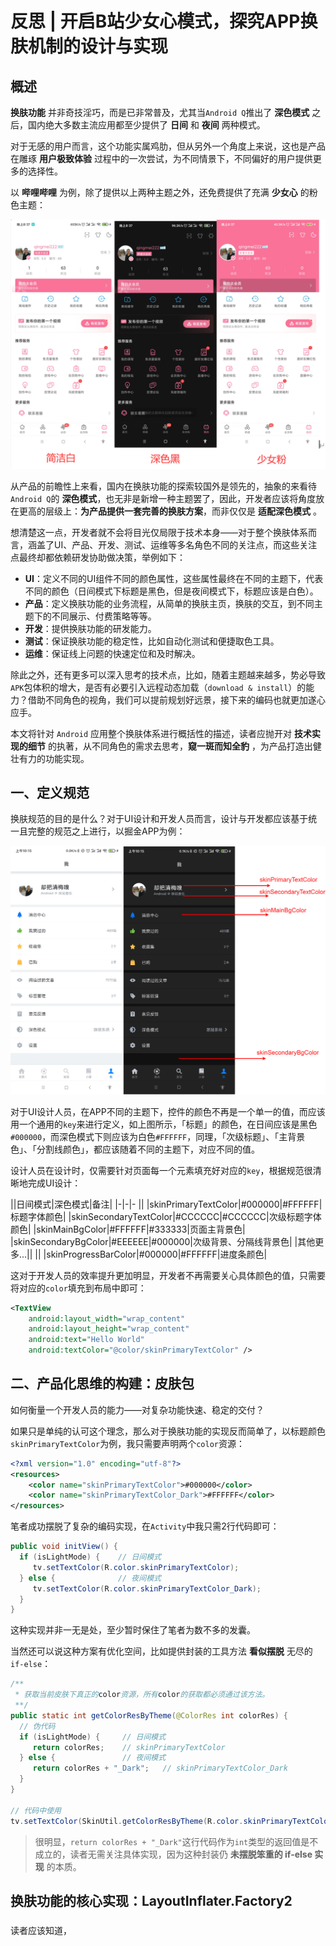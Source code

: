 # 反思 | 开启B站少女心模式，探究APP换肤机制的设计与实现

## 概述

**换肤功能** 并非奇技淫巧，而是已非常普及，尤其当`Android Q`推出了 **深色模式** 之后，国内绝大多数主流应用都至少提供了 **日间** 和 **夜间** 两种模式。

对于无感的用户而言，这个功能实属鸡肋，但从另外一个角度上来说，这也是产品在雕琢 **用户极致体验** 过程中的一次尝试，为不同情景下，不同偏好的用户提供更多的选择性。

以 **哔哩哔哩** 为例，除了提供以上两种主题之外，还免费提供了充满 **少女心** 的粉色主题：

![](bilibili.png)

从产品的前瞻性上来看，国内在换肤功能的探索较国外是领先的，抽象的来看待`Android Q`的 **深色模式**，也无非是新增一种主题罢了，因此，开发者应该将角度放在更高的层级上：**为产品提供一套完善的换肤方案**，而非仅仅是  **适配深色模式** 。

想清楚这一点，开发者就不会将目光仅局限于技术本身——对于整个换肤体系而言，涵盖了UI、产品、开发、测试、运维等多名角色不同的关注点，而这些关注点最终却都依赖研发协助做决策，举例如下：

* **UI**：定义不同的UI组件不同的颜色属性，这些属性最终在不同的主题下，代表不同的颜色（日间模式下标题是黑色，但是夜间模式下，标题应该是白色）。
* **产品**：定义换肤功能的业务流程，从简单的换肤主页，换肤的交互，到不同主题下的不同展示、付费策略等等。
* **开发**：提供换肤功能的研发能力。
* **测试**：保证换肤功能的稳定性，比如自动化测试和便捷取色工具。
* **运维**：保证线上问题的快速定位和及时解决。

除此之外，还有更多可以深入思考的技术点，比如，随着主题越来越多，势必导致`APK`包体积的增大，是否有必要引入远程动态加载（`download & install`）的能力？借助不同角色的视角，我们可以提前规划好远景，接下来的编码也就更加遂心应手。

本文将针对 `Android` 应用整个换肤体系进行概括性的描述，读者应抛开对 **技术实现的细节** 的执著，从不同角色的需求去思考，**窥一斑而知全豹** ，为产品打造出健壮有力的功能实现。

## 一、定义规范

换肤规范的目的是什么？对于UI设计和开发人员而言，设计与开发都应该基于统一且完整的规范之上进行，以掘金APP为例：

![](skin_juejin_design.png)

对于UI设计人员，在APP不同的主题下，控件的颜色不再是一个单一的值，而应该用一个通用的`key`来进行定义，如上图所示，「标题」的颜色，在日间应该是黑色`#000000`，而深色模式下则应该为白色`#FFFFFF`，同理，「次级标题」、「主背景色」、「分割线颜色」，都应该随着不同的主题下，对应不同的值。

设计人员在设计时，仅需要针对页面每一个元素填充好对应的`key`，根据规范很清晰地完成UI设计：

||日间模式|深色模式|备注|
|-|-|- ||
|skinPrimaryTextColor|#000000|#FFFFFF|标题字体颜色|
|skinSecondaryTextColor|#CCCCCC|#CCCCCC|次级标题字体颜色|
|skinMainBgColor|#FFFFFF|#333333|页面主背景色|
|skinSecondaryBgColor|#EEEEEE|#000000|次级背景、分隔线背景色|
|其他更多...|| ||
|skinProgressBarColor|#000000|#FFFFFF|进度条颜色|

这对于开发人员的效率提升更加明显，开发者不再需要关心具体颜色的值，只需要将对应的`color`填充到布局中即可：

```xml
<TextView
    android:layout_width="wrap_content"
    android:layout_height="wrap_content"
    android:text="Hello World"
    android:textColor="@color/skinPrimaryTextColor" />
```

## 二、产品化思维的构建：皮肤包

如何衡量一个开发人员的能力——对复杂功能快速、稳定的交付？

如果只是单纯的认可这个理念，那么对于换肤功能的实现反而简单了，以标题颜色`skinPrimaryTextColor`为例，我只需要声明两个`color`资源：

```xml
<?xml version="1.0" encoding="utf-8"?>
<resources>
    <color name="skinPrimaryTextColor">#000000</color>
    <color name="skinPrimaryTextColor_Dark">#FFFFFF</color>
</resources>
```

笔者成功摆脱了复杂的编码实现，在`Activity`中我只需2行代码即可：

```java
public void initView() {
  if (isLightMode) {    // 日间模式
     tv.setTextColor(R.color.skinPrimaryTextColor);
  } else {              // 夜间模式
     tv.setTextColor(R.color.skinPrimaryTextColor_Dark);
  }
}
```

这种实现并非一无是处，至少暂时保住了笔者为数不多的发囊。

当然还可以说这种方案有优化空间，比如提供封装的工具方法 **看似摆脱** 无尽的`if-else`：

```java
/**
 * 获取当前皮肤下真正的color资源，所有color的获取都必须通过该方法。
 **/
public static int getColorResByTheme(@ColorRes int colorRes) {
  // 伪代码
  if (isLightMode) {     // 日间模式
     return colorRes;    // skinPrimaryTextColor
  } else {               // 夜间模式
     return colorRes + "_Dark";   // skinPrimaryTextColor_Dark
  }
}

// 代码中使用
tv.setTextColor(SkinUtil.getColorResByTheme(R.color.skinPrimaryTextColor));
```

> 很明显，`return colorRes + "_Dark"`这行代码作为`int`类型的返回值是不成立的，读者无需关注具体实现，因为这种封装仍 **未摆脱笨重的 if-else 实现** 的本质。

## 换肤功能的核心实现：LayoutInflater.Factory2

###

读者应该知道，
